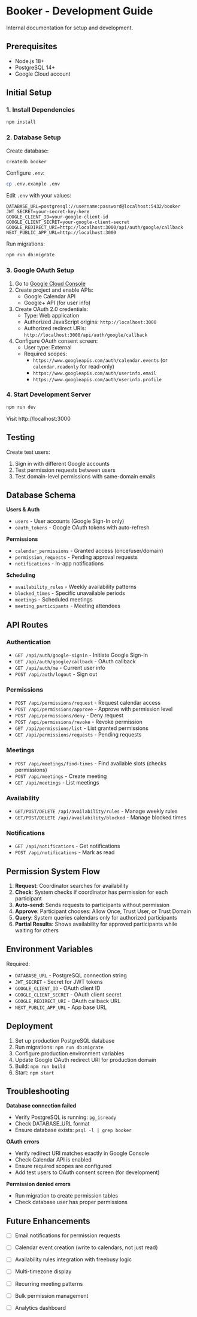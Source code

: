 # Booker - Development Guide

Internal documentation for setup and development.

## Prerequisites

- Node.js 18+
- PostgreSQL 14+
- Google Cloud account

## Initial Setup

### 1. Install Dependencies
```bash
npm install
```

### 2. Database Setup

Create database:
```bash
createdb booker
```

Configure `.env`:
```bash
cp .env.example .env
```

Edit `.env` with your values:
```env
DATABASE_URL=postgresql://username:password@localhost:5432/booker
JWT_SECRET=your-secret-key-here
GOOGLE_CLIENT_ID=your-google-client-id
GOOGLE_CLIENT_SECRET=your-google-client-secret
GOOGLE_REDIRECT_URI=http://localhost:3000/api/auth/google/callback
NEXT_PUBLIC_APP_URL=http://localhost:3000
```

Run migrations:
```bash
npm run db:migrate
```

### 3. Google OAuth Setup

1. Go to [Google Cloud Console](https://console.cloud.google.com/)
2. Create project and enable APIs:
   - Google Calendar API
   - Google+ API (for user info)
3. Create OAuth 2.0 credentials:
   - Type: Web application
   - Authorized JavaScript origins: `http://localhost:3000`
   - Authorized redirect URIs: `http://localhost:3000/api/auth/google/callback`
4. Configure OAuth consent screen:
   - User type: External
   - Required scopes:
     - `https://www.googleapis.com/auth/calendar.events` (or `calendar.readonly` for read-only)
     - `https://www.googleapis.com/auth/userinfo.email`
     - `https://www.googleapis.com/auth/userinfo.profile`

### 4. Start Development Server
```bash
npm run dev
```

Visit http://localhost:3000

## Testing

Create test users:
1. Sign in with different Google accounts
2. Test permission requests between users
3. Test domain-level permissions with same-domain emails

## Database Schema

**Users & Auth**
- `users` - User accounts (Google Sign-In only)
- `oauth_tokens` - Google OAuth tokens with auto-refresh

**Permissions**
- `calendar_permissions` - Granted access (once/user/domain)
- `permission_requests` - Pending approval requests
- `notifications` - In-app notifications

**Scheduling**
- `availability_rules` - Weekly availability patterns
- `blocked_times` - Specific unavailable periods
- `meetings` - Scheduled meetings
- `meeting_participants` - Meeting attendees

## API Routes

### Authentication
- `GET /api/auth/google-signin` - Initiate Google Sign-In
- `GET /api/auth/google/callback` - OAuth callback
- `GET /api/auth/me` - Current user info
- `POST /api/auth/logout` - Sign out

### Permissions
- `POST /api/permissions/request` - Request calendar access
- `POST /api/permissions/approve` - Approve with permission level
- `POST /api/permissions/deny` - Deny request
- `POST /api/permissions/revoke` - Revoke permission
- `GET /api/permissions/list` - List granted permissions
- `GET /api/permissions/requests` - Pending requests

### Meetings
- `POST /api/meetings/find-times` - Find available slots (checks permissions)
- `POST /api/meetings` - Create meeting
- `GET /api/meetings` - List meetings

### Availability
- `GET/POST/DELETE /api/availability/rules` - Manage weekly rules
- `GET/POST/DELETE /api/availability/blocked` - Manage blocked times

### Notifications
- `GET /api/notifications` - Get notifications
- `POST /api/notifications` - Mark as read

## Permission System Flow

1. **Request**: Coordinator searches for availability
2. **Check**: System checks if coordinator has permission for each participant
3. **Auto-send**: Sends requests to participants without permission
4. **Approve**: Participant chooses: Allow Once, Trust User, or Trust Domain
5. **Query**: System queries calendars only for authorized participants
6. **Partial Results**: Shows availability for approved participants while waiting for others

## Environment Variables

Required:
- `DATABASE_URL` - PostgreSQL connection string
- `JWT_SECRET` - Secret for JWT tokens
- `GOOGLE_CLIENT_ID` - OAuth client ID
- `GOOGLE_CLIENT_SECRET` - OAuth client secret
- `GOOGLE_REDIRECT_URI` - OAuth callback URL
- `NEXT_PUBLIC_APP_URL` - App base URL

## Deployment

1. Set up production PostgreSQL database
2. Run migrations: `npm run db:migrate`
3. Configure production environment variables
4. Update Google OAuth redirect URI for production domain
5. Build: `npm run build`
6. Start: `npm start`

## Troubleshooting

**Database connection failed**
- Verify PostgreSQL is running: `pg_isready`
- Check DATABASE_URL format
- Ensure database exists: `psql -l | grep booker`

**OAuth errors**
- Verify redirect URI matches exactly in Google Console
- Check Calendar API is enabled
- Ensure required scopes are configured
- Add test users to OAuth consent screen (for development)

**Permission denied errors**
- Run migration to create permission tables
- Check database user has proper permissions

## Future Enhancements

- [ ] Email notifications for permission requests
- [ ] Calendar event creation (write to calendars, not just read)
- [ ] Availability rules integration with freebusy logic
- [ ] Multi-timezone display
- [ ] Recurring meeting patterns
- [ ] Bulk permission management
- [ ] Analytics dashboard

